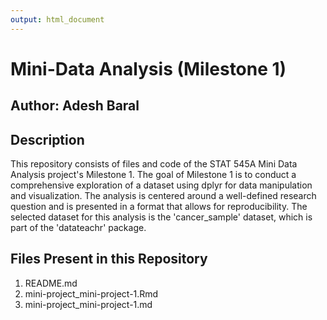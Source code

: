 ```yaml
---
output: html_document
---
```

# Mini-Data Analysis (Milestone 1)
## Author: Adesh Baral
## Description 
This repository consists of files and code of the STAT 545A Mini Data Analysis project's Milestone 1. The goal of Milestone 1 is to conduct a comprehensive exploration of a dataset using dplyr for data manipulation and visualization. The analysis is centered around a well-defined research question and is presented in a format that allows for reproducibility. The selected dataset for this analysis is the 'cancer_sample' dataset, which is part of the 'datateachr' package.

## Files Present in this Repository
1. README.md
2. mini-project_mini-project-1.Rmd
3. mini-project_mini-project-1.md
